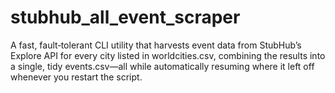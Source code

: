 # stubhub_all_event_scraper
A fast, fault‑tolerant CLI utility that harvests event data from StubHub’s Explore API for every city listed in worldcities.csv, combining the results into a single, tidy events.csv—all while automatically resuming where it left off whenever you restart the script.
